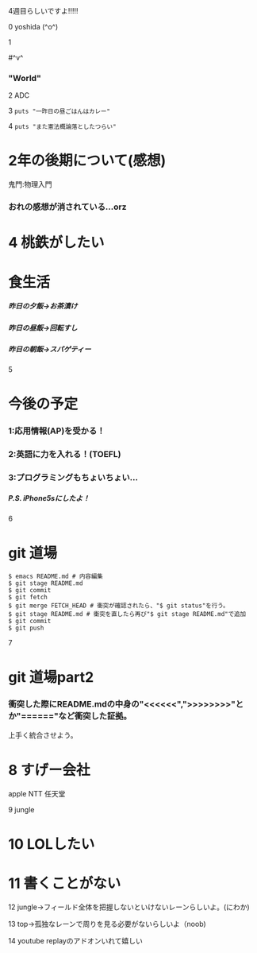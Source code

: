 4週目らしいですよ!!!!!

0 yoshida (^o^)

1

#^v^

### "World"

2 ADC

3 `puts "一昨日の昼ごはんはカレー"`

4 `puts "また憲法概論落としたつらい"`

# 2年の後期について(感想)
鬼門:物理入門

### おれの感想が消されている...orz

# 4 桃鉄がしたい


# 食生活
##### 昨日の夕飯->お茶漬け
##### 昨日の昼飯->回転すし
##### 昨日の朝飯->スパゲティー

5

# 今後の予定

### 1:応用情報(AP)を受かる！
### 2:英語に力を入れる！(TOEFL)
### 3:プログラミングもちょいちょい...

##### P.S. iPhone5sにしたよ！

6

# git 道場
```
$ emacs README.md # 内容編集
$ git stage README.md
$ git commit 
$ git fetch
$ git merge FETCH_HEAD # 衝突が確認されたら、"$ git status"を行う。
$ git stage README.md # 衝突を直したら再び"$ git stage README.md"で追加
$ git commit
$ git push
```

7 

# git 道場part2

### 衝突した際にREADME.mdの中身の"<<<<<<",">>>>>>>>"とか"======"など衝突した証拠。
上手く統合させよう。

# 8 すげー会社
apple
NTT
任天堂

9 jungle

# 10 LOLしたい

# 11 書くことがない

12 jungle->フィールド全体を把握しないといけないレーンらしいよ。(にわか)

13 top->孤独なレーンで周りを見る必要がないらしいよ（noob)

14 youtube replayのアドオンいれて嬉しい
